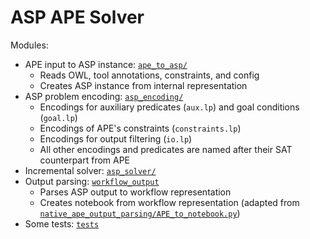 # ASP APE Solver

Modules:
- APE input to ASP instance: [`ape_to_asp/`](ape_to_asp)
    - Reads OWL, tool annotations, constraints, and config
    - Creates ASP instance from internal representation
- ASP problem encoding: [`asp_encoding/`](asp_encoding)
    - Encodings for auxiliary predicates (`aux.lp`) and goal conditions (`goal.lp`)
    - Encodings of APE's constraints (`constraints.lp`)
    - Encodings for output filtering  (`io.lp`)
    - All other encodings and predicates are named after their SAT counterpart from APE
- Incremental solver: [`asp_solver/`](asp_solver)
- Output parsing: [`workflow_output`](workflow_output)
    - Parses ASP output to workflow representation
    - Creates notebook from workflow representation (adapted from [`native_ape_output_parsing/APE_to_notebook.py`](native_ape_output_parsing/APE_to_notebook.py))
- Some tests: [`tests`](tests)
